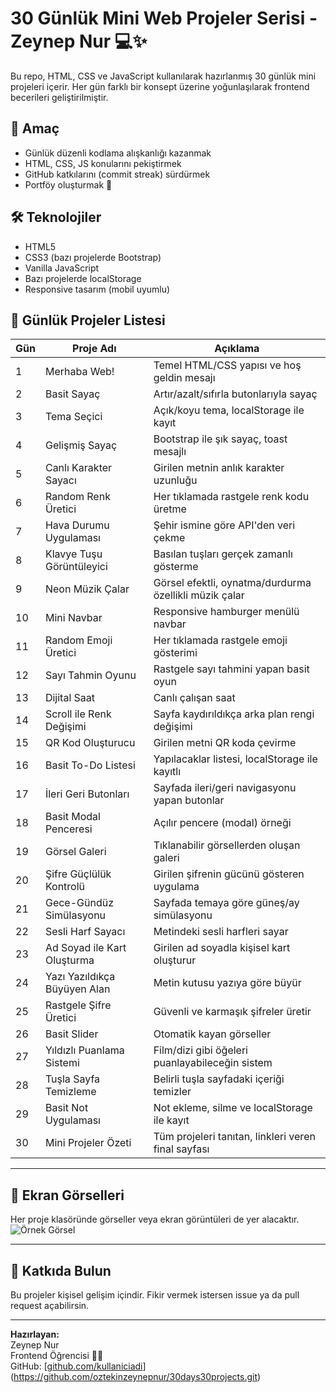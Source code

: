 # 30 Günlük Mini Web Projeler Serisi - Zeynep Nur 💻✨

Bu repo, HTML, CSS ve JavaScript kullanılarak hazırlanmış 30 günlük mini projeleri içerir. Her gün farklı bir konsept üzerine yoğunlaşılarak frontend becerileri geliştirilmiştir.

## 🚀 Amaç
- Günlük düzenli kodlama alışkanlığı kazanmak  
- HTML, CSS, JS konularını pekiştirmek  
- GitHub katkılarını (commit streak) sürdürmek  
- Portföy oluşturmak 💼

## 🛠️ Teknolojiler
- HTML5  
- CSS3 (bazı projelerde Bootstrap)  
- Vanilla JavaScript  
- Bazı projelerde localStorage  
- Responsive tasarım (mobil uyumlu)

## 📅 Günlük Projeler Listesi

| Gün | Proje Adı                          | Açıklama                                             |
|-----|------------------------------------|------------------------------------------------------|
| 1   | Merhaba Web!                       | Temel HTML/CSS yapısı ve hoş geldin mesajı          |
| 2   | Basit Sayaç                        | Artır/azalt/sıfırla butonlarıyla sayaç              |
| 3   | Tema Seçici                        | Açık/koyu tema, localStorage ile kayıt              |
| 4   | Gelişmiş Sayaç                     | Bootstrap ile şık sayaç, toast mesajlı              |
| 5   | Canlı Karakter Sayacı             | Girilen metnin anlık karakter uzunluğu              |
| 6   | Random Renk Üretici               | Her tıklamada rastgele renk kodu üretme             |
| 7   | Hava Durumu Uygulaması            | Şehir ismine göre API'den veri çekme                |
| 8   | Klavye Tuşu Görüntüleyici         | Basılan tuşları gerçek zamanlı gösterme             |
| 9   | Neon Müzik Çalar                  | Görsel efektli, oynatma/durdurma özellikli müzik çalar |
| 10  | Mini Navbar                       | Responsive hamburger menülü navbar                  |
| 11  | Random Emoji Üretici             | Her tıklamada rastgele emoji gösterimi              |
| 12  | Sayı Tahmin Oyunu                 | Rastgele sayı tahmini yapan basit oyun              |
| 13  | Dijital Saat                      | Canlı çalışan saat                                  |
| 14  | Scroll ile Renk Değişimi          | Sayfa kaydırıldıkça arka plan rengi değişimi        |
| 15  | QR Kod Oluşturucu                 | Girilen metni QR koda çevirme                       |
| 16  | Basit To-Do Listesi               | Yapılacaklar listesi, localStorage ile kayıtlı      |
| 17  | İleri Geri Butonları              | Sayfada ileri/geri navigasyonu yapan butonlar       |
| 18  | Basit Modal Penceresi             | Açılır pencere (modal) örneği                      |
| 19  | Görsel Galeri                     | Tıklanabilir görsellerden oluşan galeri            |
| 20  | Şifre Güçlülük Kontrolü          | Girilen şifrenin gücünü gösteren uygulama           |
| 21  | Gece-Gündüz Simülasyonu          | Sayfada temaya göre güneş/ay simülasyonu           |
| 22  | Sesli Harf Sayacı                | Metindeki sesli harfleri sayar                     |
| 23  | Ad Soyad ile Kart Oluşturma      | Girilen ad soyadla kişisel kart oluşturur          |
| 24  | Yazı Yazıldıkça Büyüyen Alan     | Metin kutusu yazıya göre büyür                     |
| 25  | Rastgele Şifre Üretici           | Güvenli ve karmaşık şifreler üretir                |
| 26  | Basit Slider                     | Otomatik kayan görseller                           |
| 27  | Yıldızlı Puanlama Sistemi        | Film/dizi gibi öğeleri puanlayabileceğin sistem     |
| 28  | Tuşla Sayfa Temizleme            | Belirli tuşla sayfadaki içeriği temizler           |
| 29  | Basit Not Uygulaması             | Not ekleme, silme ve localStorage ile kayıt         |
| 30  | Mini Projeler Özeti              | Tüm projeleri tanıtan, linkleri veren final sayfası |

---

## 📸 Ekran Görselleri

Her proje klasöründe görseller veya ekran görüntüleri de yer alacaktır.  
![Örnek Görsel](./gorseller/ornek.png)

---

## 🧁 Katkıda Bulun

Bu projeler kişisel gelişim içindir. Fikir vermek istersen issue ya da pull request açabilirsin.

---

**Hazırlayan:**  
Zeynep Nur  
Frontend Öğrencisi 👩‍💻  
GitHub: [[github.com/kullaniciadi](https://github.com/kullaniciadi)](https://github.com/oztekinzeynepnur/30days30projects.git)

